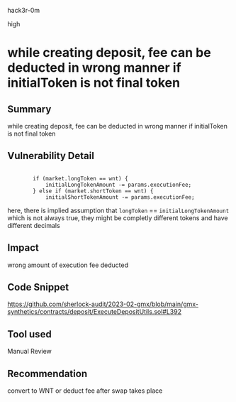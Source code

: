 hack3r-0m

high

# while creating deposit, fee can be deducted in wrong manner if initialToken is not final token

## Summary

while creating deposit, fee can be deducted in wrong manner if initialToken is not final token

## Vulnerability Detail

```solidity

        if (market.longToken == wnt) {
            initialLongTokenAmount -= params.executionFee;
        } else if (market.shortToken == wnt) {
            initialShortTokenAmount -= params.executionFee;
```

here, there is implied assumption that `longToken`  == `initialLongTokenAmount` which is not always true, they might be completly different tokens and have different decimals

## Impact

wrong amount of execution fee deducted

## Code Snippet

https://github.com/sherlock-audit/2023-02-gmx/blob/main/gmx-synthetics/contracts/deposit/ExecuteDepositUtils.sol#L392

## Tool used

Manual Review

## Recommendation

convert to WNT or deduct fee after swap takes place